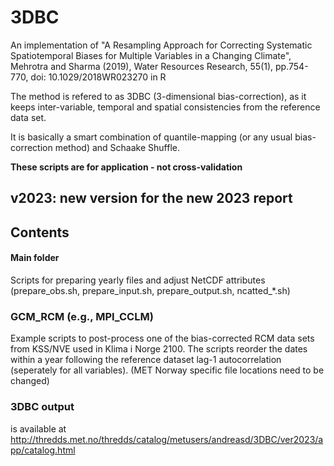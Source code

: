 # 3DBC
An implementation of "A Resampling Approach for Correcting Systematic Spatiotemporal Biases for Multiple Variables in a Changing Climate", Mehrotra and Sharma (2019), Water Resources Research, 55(1), pp.754-770, doi: 10.1029/2018WR023270 in R

The method is refered to as 3DBC (3-dimensional bias-correction), as it keeps inter-variable, temporal and spatial consistencies from the reference data set.

It is basically a smart combination of quantile-mapping (or any usual bias-correction method) and Schaake Shuffle.

**These scripts are for application - not cross-validation** 

## v2023: new version for the new 2023 report
## Contents

#### Main folder
Scripts for preparing yearly files and adjust NetCDF attributes (prepare_obs.sh, prepare_input.sh, prepare_output.sh, ncatted_*.sh)

### GCM_RCM (e.g., MPI_CCLM)
Example scripts to post-process one of the bias-corrected RCM data sets from KSS/NVE used in Klima i Norge 2100.
The scripts reorder the dates within a year following the reference dataset lag-1 autocorrelation (seperately for all variables).
(MET Norway specific file locations need to be changed)

### 3DBC output
is available at http://thredds.met.no/thredds/catalog/metusers/andreasd/3DBC/ver2023/app/catalog.html

